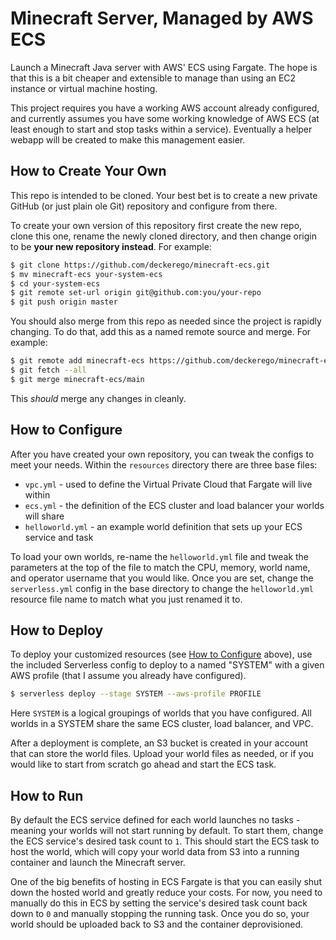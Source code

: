 # Minecraft Server, Managed by AWS ECS

Launch a Minecraft Java server with AWS' ECS using Fargate. The hope is that
this is a bit cheaper and extensible to manage than using an EC2 instance or
virtual machine hosting.

This project requires you have a working AWS account already configured,
and currently assumes you have some working knowledge of AWS ECS (at least
enough to start and stop tasks within a service). Eventually a helper
webapp will be created to make this management easier.


## How to Create Your Own

This repo is intended to be cloned. Your best bet is to create a new private
GitHub (or just plain ole Git) repository and configure from there.

To create your own version of this repository first create the new repo,
clone this one, rename the newly cloned directory, and then change origin
to be **your new repository instead**. For example:

```sh
$ git clone https://github.com/deckerego/minecraft-ecs.git
$ mv minecraft-ecs your-system-ecs
$ cd your-system-ecs
$ git remote set-url origin git@github.com:you/your-repo
$ git push origin master
```


You should also merge from this repo as needed since the project is
rapidly changing. To do that, add this as a named remote source and merge.
For example:

```sh
$ git remote add minecraft-ecs https://github.com/deckerego/minecraft-ecs.git
$ git fetch --all
$ git merge minecraft-ecs/main
```

This *should* merge any changes in cleanly.

## How to Configure

After you have created your own repository, you can tweak the configs to meet
your needs. Within the `resources` directory there are three base files:
- `vpc.yml` - used to define the Virtual Private Cloud that Fargate will live within
- `ecs.yml` - the definition of the ECS cluster and load balancer your worlds will share
- `helloworld.yml` - an example world definition that sets up your ECS service and task

To load your own worlds, re-name the `helloworld.yml` file and
tweak the parameters at the top of the file to match the CPU, memory,
world name, and operator username that you would like. Once you are set, change
the `serverless.yml` config in the base directory to change the `helloworld.yml`
resource file name to match what you just renamed it to.


## How to Deploy

To deploy your customized resources (see [How to Configure](#how-to-configure) above),
use the included Serverless config to deploy to a named "SYSTEM" with a given
AWS profile (that I assume you already have configured).

```sh
$ serverless deploy --stage SYSTEM --aws-profile PROFILE
```

Here `SYSTEM` is a logical groupings of worlds that you have configured.
All worlds in a SYSTEM share the same ECS cluster, load balancer, and VPC.

After a deployment is complete, an S3 bucket is created in your account that can
store the world files. Upload your world files as needed, or if you would
like to start from scratch go ahead and start the ECS task.


## How to Run

By default the ECS service defined for each world launches no tasks - meaning
your worlds will not start running by default. To start them, change
the ECS service's desired task count to `1`. This should start the ECS
task to host the world, which will copy your world data from S3 into a
running container and launch the Minecraft server.

One of the big benefits of hosting in ECS Fargate is that you can easily
shut down the hosted world and greatly reduce your costs. For now, you need
to manually do this in ECS by setting the service's desired task count
back down to `0` and manually stopping the running task. Once you do so,
your world should be uploaded back to S3 and the container deprovisioned.
